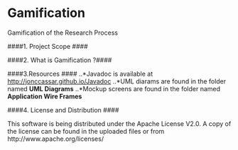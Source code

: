 Gamification
============

Gamification of the Research Process

####1. Project Scope ####

####2. What is Gamification ?####

####3.Resources ####
..*Javadoc is available at http://jonccassar.github.io/Javadoc
..*UML diarams are found in the folder named __UML Diagrams__
..*Mockup screens are found in the folder named __Application Wire Frames__

####4. License and Distribution ####
<p> This software is being distributed under the Apache License V2.0. A copy of the license can be found in the uploaded files or from http://www.apache.org/licenses/</p>


